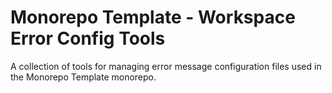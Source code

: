 # Monorepo Template - Workspace Error Config Tools

A collection of tools for managing error message configuration files used in the
Monorepo Template monorepo.
